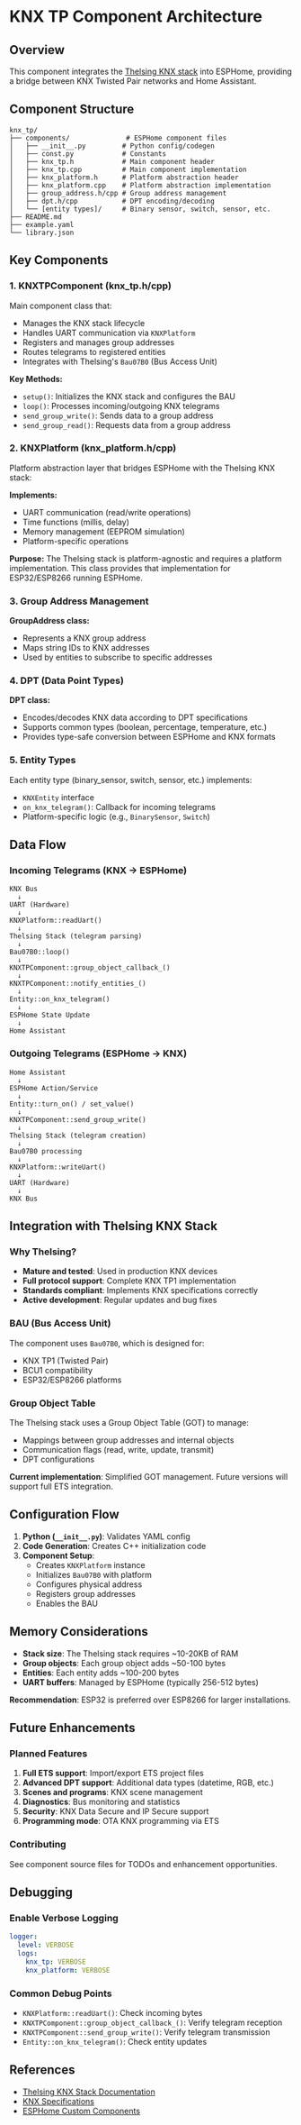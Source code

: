 # KNX TP Component Architecture

## Overview

This component integrates the [Thelsing KNX stack](https://github.com/thelsing/knx) into ESPHome, providing a bridge between KNX Twisted Pair networks and Home Assistant.

## Component Structure

```
knx_tp/
├── components/              # ESPHome component files
│   ├── __init__.py         # Python config/codegen
│   ├── const.py            # Constants
│   ├── knx_tp.h            # Main component header
│   ├── knx_tp.cpp          # Main component implementation
│   ├── knx_platform.h      # Platform abstraction header
│   ├── knx_platform.cpp    # Platform abstraction implementation
│   ├── group_address.h/cpp # Group address management
│   ├── dpt.h/cpp           # DPT encoding/decoding
│   └── [entity types]/     # Binary sensor, switch, sensor, etc.
├── README.md
├── example.yaml
└── library.json
```

## Key Components

### 1. KNXTPComponent (knx_tp.h/cpp)

Main component class that:
- Manages the KNX stack lifecycle
- Handles UART communication via `KNXPlatform`
- Registers and manages group addresses
- Routes telegrams to registered entities
- Integrates with Thelsing's `Bau07B0` (Bus Access Unit)

**Key Methods:**
- `setup()`: Initializes the KNX stack and configures the BAU
- `loop()`: Processes incoming/outgoing KNX telegrams
- `send_group_write()`: Sends data to a group address
- `send_group_read()`: Requests data from a group address

### 2. KNXPlatform (knx_platform.h/cpp)

Platform abstraction layer that bridges ESPHome with the Thelsing KNX stack:

**Implements:**
- UART communication (read/write operations)
- Time functions (millis, delay)
- Memory management (EEPROM simulation)
- Platform-specific operations

**Purpose:** The Thelsing stack is platform-agnostic and requires a platform implementation. This class provides that implementation for ESP32/ESP8266 running ESPHome.

### 3. Group Address Management

**GroupAddress class:**
- Represents a KNX group address
- Maps string IDs to KNX addresses
- Used by entities to subscribe to specific addresses

### 4. DPT (Data Point Types)

**DPT class:**
- Encodes/decodes KNX data according to DPT specifications
- Supports common types (boolean, percentage, temperature, etc.)
- Provides type-safe conversion between ESPHome and KNX formats

### 5. Entity Types

Each entity type (binary_sensor, switch, sensor, etc.) implements:
- `KNXEntity` interface
- `on_knx_telegram()`: Callback for incoming telegrams
- Platform-specific logic (e.g., `BinarySensor`, `Switch`)

## Data Flow

### Incoming Telegrams (KNX → ESPHome)

```
KNX Bus
  ↓
UART (Hardware)
  ↓
KNXPlatform::readUart()
  ↓
Thelsing Stack (telegram parsing)
  ↓
Bau07B0::loop()
  ↓
KNXTPComponent::group_object_callback_()
  ↓
KNXTPComponent::notify_entities_()
  ↓
Entity::on_knx_telegram()
  ↓
ESPHome State Update
  ↓
Home Assistant
```

### Outgoing Telegrams (ESPHome → KNX)

```
Home Assistant
  ↓
ESPHome Action/Service
  ↓
Entity::turn_on() / set_value()
  ↓
KNXTPComponent::send_group_write()
  ↓
Thelsing Stack (telegram creation)
  ↓
Bau07B0 processing
  ↓
KNXPlatform::writeUart()
  ↓
UART (Hardware)
  ↓
KNX Bus
```

## Integration with Thelsing KNX Stack

### Why Thelsing?

- **Mature and tested**: Used in production KNX devices
- **Full protocol support**: Complete KNX TP1 implementation
- **Standards compliant**: Implements KNX specifications correctly
- **Active development**: Regular updates and bug fixes

### BAU (Bus Access Unit)

The component uses `Bau07B0`, which is designed for:
- KNX TP1 (Twisted Pair)
- BCU1 compatibility
- ESP32/ESP8266 platforms

### Group Object Table

The Thelsing stack uses a Group Object Table (GOT) to manage:
- Mappings between group addresses and internal objects
- Communication flags (read, write, update, transmit)
- DPT configurations

**Current implementation**: Simplified GOT management. Future versions will support full ETS integration.

## Configuration Flow

1. **Python (`__init__.py`)**: Validates YAML config
2. **Code Generation**: Creates C++ initialization code
3. **Component Setup**:
   - Creates `KNXPlatform` instance
   - Initializes `Bau07B0` with platform
   - Configures physical address
   - Registers group addresses
   - Enables the BAU

## Memory Considerations

- **Stack size**: The Thelsing stack requires ~10-20KB of RAM
- **Group objects**: Each group object adds ~50-100 bytes
- **Entities**: Each entity adds ~100-200 bytes
- **UART buffers**: Managed by ESPHome (typically 256-512 bytes)

**Recommendation**: ESP32 is preferred over ESP8266 for larger installations.

## Future Enhancements

### Planned Features

1. **Full ETS support**: Import/export ETS project files
2. **Advanced DPT support**: Additional data types (datetime, RGB, etc.)
3. **Scenes and programs**: KNX scene management
4. **Diagnostics**: Bus monitoring and statistics
5. **Security**: KNX Data Secure and IP Secure support
6. **Programming mode**: OTA KNX programming via ETS

### Contributing

See component source files for TODOs and enhancement opportunities.

## Debugging

### Enable Verbose Logging

```yaml
logger:
  level: VERBOSE
  logs:
    knx_tp: VERBOSE
    knx_platform: VERBOSE
```

### Common Debug Points

- `KNXPlatform::readUart()`: Check incoming bytes
- `KNXTPComponent::group_object_callback_()`: Verify telegram reception
- `KNXTPComponent::send_group_write()`: Verify telegram transmission
- `Entity::on_knx_telegram()`: Check entity updates

## References

- [Thelsing KNX Stack Documentation](https://github.com/thelsing/knx)
- [KNX Specifications](https://www.knx.org/knx-en/for-professionals/index.php)
- [ESPHome Custom Components](https://esphome.io/custom/custom_component.html)
